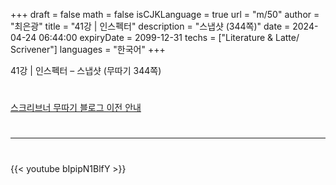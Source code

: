 +++
draft = false
math = false
isCJKLanguage = true
url = "m/50"
author = "최은광"
title = "41강 | 인스펙터"
description = "스냅샷 (344쪽)"
date = 2024-04-24 06:44:00
expiryDate = 2099-12-31
techs = ["Literature & Latte/ Scrivener"]
languages = "한국어"
+++

41강 | 인스펙터 – 스냅샷 (무따기 344쪽)

<!--more--> 

#

[스크리브너 무따기 블로그 이전 안내](../../docs/scrivener/newsroom/scrivener-notice-01/)

#

---

#

{{< youtube bIpipN1BlfY >}}

#